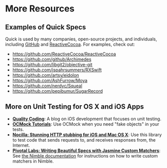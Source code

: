 # More Resources

## Examples of Quick Specs

Quick is used by many companies, open-source projects, and individuals,
including [GitHub](https://github.com/github) and
[ReactiveCocoa](https://github.com/ReactiveCocoa). For examples, check out:

- https://github.com/ReactiveCocoa/ReactiveCocoa
- https://github.com/github/Archimedes
- https://github.com/libgit2/objective-git
- https://github.com/jspahrsummers/RXSwift
- https://github.com/artsy/eidolon
- https://github.com/AshFurrow/Moya
- https://github.com/nerdyc/Squeal
- https://github.com/pepibumur/SugarRecord

## More on Unit Testing for OS X and iOS Apps

- **[Quality Coding](http://qualitycoding.org/)**:
  A blog on iOS development that focuses on unit testing.
- **[OCMock Tutorials](http://ocmock.org/tutorials/)**:
  Use OCMock when you need "fake objects" in your tests.
- **[Nocilla: Stunning HTTP stubbing for iOS and Mac OS X](https://github.com/luisobo/Nocilla)**:
  Use this library to test code that sends requests to, and receives responses from, the Internet.
- **[Pivotal Labs: Writing Beautiful Specs with Jasmine Custom Matchers](http://pivotallabs.com/writing-beautiful-specs-jasmine-custom-matchers/)**:
  See [the Nimble documentation](https://github.com/Quick/Nimble) for instructions on how to write
  custom matchers in Nimble.
